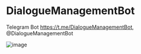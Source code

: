# DialogueManagementBot

Telegram Bot https://t.me/DialogueManagementBot, @DialogueManagementBot

![image](https://user-images.githubusercontent.com/93641901/198998545-a6a6b39b-363f-4bf5-a2be-5c32ec42b0d4.png)
